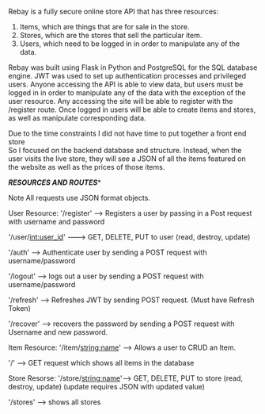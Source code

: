 Rebay is a fully secure online store API that has three resources:

1) Items, which are things that are for sale in the store.
2) Stores, which are the stores that sell the particular item.
3) Users, which need to be logged in in order to manipulate any of the data.

Rebay was built using Flask in Python and PostgreSQL for the SQL database engine.
JWT was used to set up authentication processes and privileged users. Anyone
accessing the API is able to view data, but users must be logged in in order
to manipulate any of the data with the exception of the user resource. Any accessing the site will be able to register with the /register route. Once logged
in users will be able to create items and stores, as well as manipulate
corresponding data.

Due to the time constraints I did not have time to put together a front end store   
So I focused on the backend database and structure. Instead, when the user visits
the live store, they will see a JSON of all the items featured on the website
as well as the prices of those items.

*****RESOURCES AND ROUTES******

Note All requests use JSON format objects.

User Resource:
'/register'  --> Registers a user by passing in a Post request with username and
                    password

'/user/<int:user_id>' ---> GET, DELETE, PUT to user (read, destroy, update)

'/auth'  --> Authenticate user by sending a POST request with username/password

'/logout' --> logs out a user by sending a POST request with username/password

'/refresh' --> Refreshes JWT by sending POST request. (Must have Refresh Token)

'/recover' --> recovers the password by sending a POST request with Username and new password.

Item Resource:
'/item/<string:name>' --> Allows a user to CRUD an Item.

'/' --> GET request which shows all items in the database

Store Resorse:
'/store/<string:name>'--> GET, DELETE, PUT to store (read, destroy, update)
                        (update requires JSON with updated value)

'/stores' --> shows all stores

